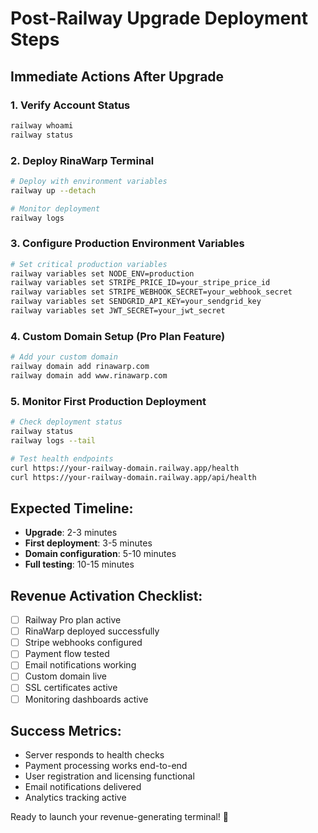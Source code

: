 # Post-Railway Upgrade Deployment Steps

## Immediate Actions After Upgrade

### 1. Verify Account Status
```bash
railway whoami
railway status
```

### 2. Deploy RinaWarp Terminal
```bash
# Deploy with environment variables
railway up --detach

# Monitor deployment
railway logs
```

### 3. Configure Production Environment Variables
```bash
# Set critical production variables
railway variables set NODE_ENV=production
railway variables set STRIPE_PRICE_ID=your_stripe_price_id
railway variables set STRIPE_WEBHOOK_SECRET=your_webhook_secret
railway variables set SENDGRID_API_KEY=your_sendgrid_key
railway variables set JWT_SECRET=your_jwt_secret
```

### 4. Custom Domain Setup (Pro Plan Feature)
```bash
# Add your custom domain
railway domain add rinawarp.com
railway domain add www.rinawarp.com
```

### 5. Monitor First Production Deployment
```bash
# Check deployment status
railway status
railway logs --tail

# Test health endpoints
curl https://your-railway-domain.railway.app/health
curl https://your-railway-domain.railway.app/api/health
```

## Expected Timeline:
- **Upgrade**: 2-3 minutes
- **First deployment**: 3-5 minutes  
- **Domain configuration**: 5-10 minutes
- **Full testing**: 10-15 minutes

## Revenue Activation Checklist:
- [ ] Railway Pro plan active
- [ ] RinaWarp deployed successfully
- [ ] Stripe webhooks configured
- [ ] Payment flow tested
- [ ] Email notifications working
- [ ] Custom domain live
- [ ] SSL certificates active
- [ ] Monitoring dashboards active

## Success Metrics:
- Server responds to health checks
- Payment processing works end-to-end
- User registration and licensing functional
- Email notifications delivered
- Analytics tracking active

Ready to launch your revenue-generating terminal! 🚀
